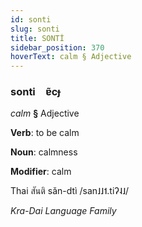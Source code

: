 ```yaml
---
id: sonti
slug: sonti
title: SONTİ
sidebar_position: 370
hoverText: calm § Adjective
---
```


### sonti&emsp;<span kind="abugida">ɐ̃cɟ</span>

*calm* **§** Adjective

**Verb**: to be calm

**Noun**: calmness

**Modifier**: calm

Thai สันติ sǎn-dtì /san˩˩˦.tiʔ˨˩/

*Kra-Dai Language Family*